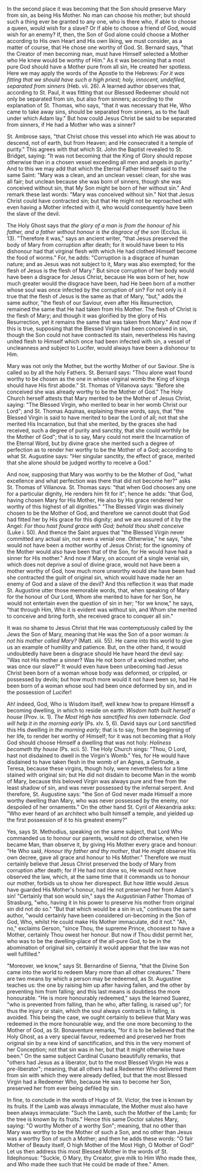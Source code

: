 
In the second place it was becoming that the Son should preserve Mary from sin, as being His Mother. No man can choose his mother; but should such a thing ever be granted to any one, who is there who, if able to choose a queen, would wish for a slave? Or if able to choose a friend of God, would wish for an enemy? If, then, the Son of God alone could choose a Mother according to His own Heart and His own liking, we must consider, as a matter of course, that He chose one worthy of God. St. Bernard says, \"that the Creator of men becoming man, must have Himself selected a Mother who He knew would be worthy of Him.\" As it was becoming that a most pure God should have a Mother pure from all sin, He created her spotless. Here we may apply the words of the Apostle to the Hebrews: *For it was fitting that we should have such a high priest; holy, innocent, undefiled, separated from sinners* (Heb. vii. 26). A learned author observes that, according to St. Paul, it was fitting that our Blessed Redeemer should not only be separated from sin, but also from sinners; according to the explanation of St. Thomas, who says, \"that it was necessary that He, Who came to take away sins, should be separated from sinners, as to the fault under which Adam lay.\" But how could Jesus Christ be said to be separated from sinners, if He had a Mother who was a sinner?

St. Ambrose says, \"that Christ chose this vessel into which He was about to descend, not of earth, but from Heaven; and He consecrated it a temple of purity.\" This agrees with that which St. John the Baptist revealed to St. Bridget, saying: \"It was not becoming that the King of Glory should repose otherwise than in a chosen vessel exceeding all men and angels in purity.\" And to this we may add that which the Eternal Father Himself said to the same Saint: \"Mary was a clean, and an unclean vessel: clean, for she was all fair; but unclean because she was born of sinners, though she was conceived without sin, that My Son might be born of her without sin.\" And remark these last words: \"Mary was conceived without sin.\" Not that Jesus Christ could have contracted sin; but that He might not be reproached with even having a Mother infected with it, who would consequently have been the slave of the devil.

The Holy Ghost says that *the glory of a man is from the honour of his father, and a father without honour is the disgrace of the son* (Ecclus. iii. 13). \"Therefore it was,\" says an ancient writer, \"that Jesus preserved the body of Mary from corruption after death; for it would have been to His dishonour had that virginal flesh with which He had clothed Himself become the food of worms.\" For, he adds: \"Corruption is a disgrace of human nature; and as Jesus was not subject to it, Mary was also exempted; for the flesh of Jesus is the flesh of Mary.\" But since corruption of her body would have been a disgrace for Jesus Christ, because He was born of her, how much greater would the disgrace have been, had He been born of a mother whose soul was once infected by the corruption of sin? For not only is it true that the flesh of Jesus is the same as that of Mary, \"but,\" adds the same author, \"the flesh of our Saviour, even after His Resurrection, remained the same that He had taken from His Mother. The flesh of Christ is the flesh of Mary; and though it was glorified by the glory of His Resurrection, yet it remains the same that was taken from Mary.\" And now if this is true, supposing that the Blessed Virgin had been conceived in sin, though the Son could not have contracted its stain, nevertheless His having united flesh to Himself which once had been infected with sin, a vessel of uncleanness and subject to Lucifer, would always have been a dishonour to Him.

Mary was not only the Mother, but the worthy Mother of our Saviour. She is called so by all the holy Fathers. St. Bernard says: \"Thou alone wast found worthy to be chosen as the one in whose virginal womb the King of kings should have His first abode.\" St. Thomas of Villanova says: \"Before she conceived she was already worthy to be the Mother of God.\" The Holy Church herself attests that Mary merited to be the Mother of Jesus Christ, saying: \"The Blessed Virgin, who merited to bear in her womb Christ our Lord\"; and St. Thomas Aquinas, explaining these words, says, that \"the Blessed Virgin is said to have merited to bear the Lord of all; not that she merited His Incarnation, but that she merited, by the graces she had received, such a degree of purity and sanctity, that she could worthily be the Mother of God\"; that is to say, Mary could not merit the Incarnation of the Eternal Word, but by divine grace she merited such a degree of perfection as to render her worthy to be the Mother of a God; according to what St. Augustine says: \"Her singular sanctity, the effect of grace, merited that she alone should be judged worthy to receive a God.\"

And now, supposing that Mary was worthy to be the Mother of God, \"what excellence and what perfection was there that did not become her?\" asks St. Thomas of Villanova. St. Thomas says: \"that when God chooses any one for a particular dignity, He renders him fit for it\"; hence he adds: \"that God, having chosen Mary for His Mother, He also by His grace rendered her worthy of this highest of all dignities.\" \"The Blessed Virgin was divinely chosen to be the Mother of God, and therefore we cannot doubt that God had fitted her by His grace for this dignity; and we are assured of it by the Angel: *For thou hast found grace with God; behold thou shalt conceive* (Luke i. 50). And thence the Saint argues that \"the Blessed Virgin never committed any actual sin, not even a venial one. Otherwise,\" he says, \"she would not have been a mother worthy of Jesus Christ; for the ignominy of the Mother would also have been that of the Son, for He would have had a sinner for His mother.\" And now if Mary, on account of a single venial sin, which does not deprive a soul of divine grace, would not have been a mother worthy of God, how much more unworthy would she have been had she contracted the guilt of original sin, which would have made her an enemy of God and a slave of the devil? And this reflection it was that made St. Augustine utter those memorable words, that, when speaking of Mary for the honour of Our Lord, Whom she merited to have for her Son, he would not entertain even the question of sin in her; \"for we know,\" he says, \"that through Him, Who it is evident was without sin, and Whom she merited to conceive and bring forth, she received grace to conquer all sin.\"

It was no shame to Jesus Christ that He was contemptuously called by the Jews the Son of Mary, meaning that He was the Son of a poor woman: *Is not his mother called Mary?* (Matt. xiii. 55). He came into this world to give us an example of humility and patience. But, on the other hand, it would undoubtedly have been a disgrace should He have heard the devil say: \"Was not His mother a sinner? Was He not born of a wicked mother, who was once our slave?\" It would even have been unbecoming had Jesus Christ been born of a woman whose body was deformed, or crippled, or possessed by devils; but how much more would it not have been so, had He been born of a woman whose soul had been once deformed by sin, and in the possession of Lucifer!

Ah! indeed, God, Who is Wisdom itself, well knew how to prepare Himself a becoming dwelling, in which to reside on earth: *Wisdom hath built herself a house* (Prov. ix. 1). *The Most High has sanctified his own tabernacle. God will help it in the morning early* (Ps. xlv. 5, 6). David says our Lord sanctified this His dwelling *in the morning early*; that is to say, from the beginning of her life, to render her worthy of Himself; for it was not becoming that a Holy God should choose Himself a dwelling that was not holy: *Holiness becometh thy house* (Ps. xcii. 5). The Holy Church sings: \"Thou, O Lord, hast not disdained to dwell in the Virgin\'s Womb.\" Yes, for He would have disdained to have taken flesh in the womb of an Agnes, a Gertrude, a Teresa, because these virgins, though holy, were nevertheless for a time stained with original sin; but He did not disdain to become Man in the womb of Mary, because this beloved Virgin was always pure and free from the least shadow of sin, and was never possessed by the infernal serpent. And therefore, St. Augustine says: \"the Son of God never made Himself a more worthy dwelling than Mary, who was never possessed by the enemy, nor despoiled of her ornaments.\" On the other hand St. Cyril of Alexandria asks: \"Who ever heard of an architect who built himself a temple, and yielded up the first possession of it to his greatest enemy?\"

Yes, says St. Methodius, speaking on the same subject, that Lord Who commanded us to honour our parents, would not do otherwise, when He became Man, than observe it, by giving His Mother every grace and honour: \"He Who said, *Honour thy father and thy mother*, that He might observe His own decree, gave all grace and honour to His Mother.\" Therefore we must certainly believe that Jesus Christ preserved the body of Mary from corruption after death; for if He had not done so, He would not have observed the law, which, at the same time that it commands us to honour our mother, forbids us to show her disrespect. But how little would Jesus have guarded His Mother\'s honour, had He not preserved her from Adam\'s sin! \"Certainly that son would sin,\" says the Augustinian Father Thomas of Strasburg, \"who, having it in his power to preserve his mother from original sin did not do so.\" \"But that which would be a sin in us,\" continues the same author, \"would certainly have been considered un-becoming in the Son of God, Who, whilst He could make His Mother immaculate, did it not.\" \"Ah, no,\" exclaims Gerson, \"since Thou, the supreme Prince, choosest to have a Mother, certainly Thou owest her honour. But now if Thou didst permit her, who was to be the dwelling-place of the all-pure God, to be in the abomination of original sin, certainly it would appear that the law was not well fulfilled.\"

\"Moreover, we know,\" says St. Bernardine of Sienna, \"that the Divine Son came into the world to redeem Mary more than all other creatures.\" There are two means by which a person may be redeemed, as St. Augustine teaches us: the one by raising him up after having fallen, and the other by preventing him from falling; and this last means is doubtless the more honourable. \"He is more honourably redeemed,\" says the learned Suarez, \"who is prevented from falling, than he who, after falling, is raised up\"; for thus the injury or stain, which the soul always contracts in falling, is avoided. This being the case, we ought certainly to believe that Mary was redeemed in the more honourable way, and the one more becoming to the Mother of God, as St. Bonaventure remarks, \"for it is to be believed that the Holy Ghost, as a very special favour, redeemed and preserved her from original sin by a new kind of sanctification, and this in the very moment of her Conception; not that sin was in her, but that it might otherwise have been.\" On the same subject Cardinal Cusano beautifully remarks, that \"others had Jesus as a liberator, but to the most Blessed Virgin He was a pre-liberator\"; meaning, that all others had a Redeemer Who delivered them from sin with which they were already defiled, but that the most Blessed Virgin had a Redeemer Who, because He was to become her Son, preserved her from ever being defiled by sin.

In fine, to conclude in the words of Hugo of St. Victor, the tree is known by its fruits. If the Lamb was always immaculate, the Mother must also have been always immaculate: \"Such the Lamb, such the Mother of the Lamb; for the tree is known by its fruits.\" Hence this same Doctor salutes Mary, saying: \"O worthy Mother of a worthy Son\"; meaning, that no other than Mary was worthy to be the Mother of such a Son, and no other than Jesus was a worthy Son of such a Mother; and then he adds these words: \"O fair Mother of Beauty itself, O high Mother of the Most High, O Mother of God!\" Let us then address this most Blessed Mother in the words of St. Ildephonsus: \"Suckle, O Mary, thy Creator, give milk to Him Who made thee, and Who made thee such that He could be made of thee.\" Amen.

